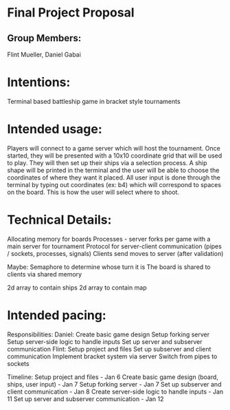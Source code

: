 # Final Project Proposal

## Group Members:

Flint Mueller, Daniel Gabai
       
# Intentions:

Terminal based battleship game in bracket style tournaments
    
# Intended usage:

Players will connect to a game server which will host the tournament. Once started, they will be presented with a 10x10 coordinate grid that will be used to play. They will then set up their ships via a selection process. A ship shape will be printed in the terminal and the user will be able to choose the coordinates of where they want it placed. All user input is done through the terminal by typing out coordinates (ex: b4) which will correspond to spaces on the board. This is how the user will select where to shoot.
  
# Technical Details:

Allocating memory for boards
Processes - server forks per game with a main server for tournament
Protocol for server-client communication (pipes / sockets, processes, signals)
Clients send moves to server (after validation)

Maybe:
Semaphore to determine whose turn it is
The board is shared to clients via shared memory

2d array to contain ships
2d array to contain map
    
# Intended pacing:

Responsibilities:
Daniel:
Create basic game design
Setup forking server
Setup server-side logic to handle inputs
Set up server and subserver communication
Flint:
Setup project and files
Set up subserver and client communication
Implement bracket system via server
Switch from pipes to sockets

Timeline:
Setup project and files - Jan 6
Create basic game design (board, ships, user input)  - Jan 7
Setup forking server - Jan 7
Set up subserver and client communication - Jan 8
Create server-side logic to handle inputs - Jan 11
Set up server and subserver communication - Jan 12
